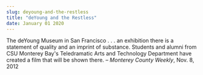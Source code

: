 ```yaml
---
slug: deyoung-and-the-restless
title: "deYoung and the Restless"
date: January 01 2020
---
```


 
<p>
  The deYoung Museum in San Francisco . . . an exhibition there is a statement
  of quality and an imprint of substance. Students and alumni from CSU Monterey
  Bay's Teledramatic Arts and Technology Department have created a film that
  will be shown there. – <em>Monterey County Weekly</em>, Nov. 8, 2012
</p>
 
